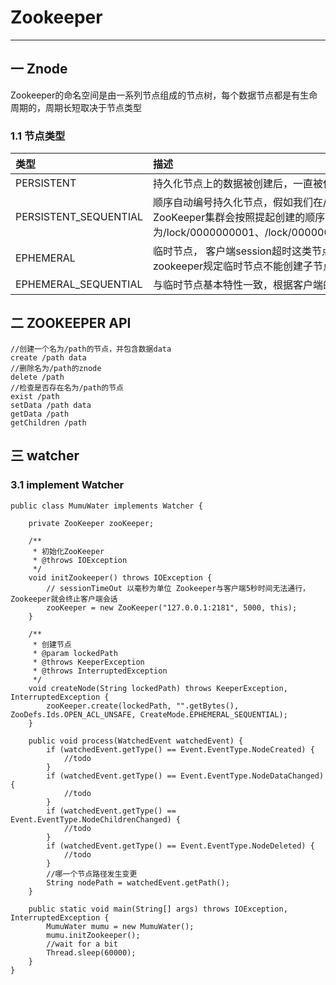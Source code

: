 # Zookeeper
---

## 一 Znode
Zookeeper的命名空间是由一系列节点组成的节点树，每个数据节点都是有生命周期的，周期长短取决于节点类型
### 1.1 节点类型
|类型|描述|
|:-|:-|
|PERSISTENT|持久化节点上的数据被创建后，一直被保存直到主动删除节点|
|PERSISTENT_SEQUENTIAL|顺序自动编号持久化节点，假如我们在/lock/目录下创建节3个点，ZooKeeper集群会按照提起创建的顺序来创建节点，节点分别为/lock/0000000001、/lock/0000000002、/lock/0000000003|
|EPHEMERAL|临时节点， 客户端session超时这类节点就会被自动删除，zookeeper规定临时节点不能创建子节点|
|EPHEMERAL_SEQUENTIAL|与临时节点基本特性一致，根据客户端的创建顺序添加了顺序特征|
## 二 ZOOKEEPER API
    //创建一个名为/path的节点，并包含数据data
    create /path data
    //删除名为/path的znode
    delete /path
    //检查是否存在名为/path的节点
    exist /path
    setData /path data
    getData /path
    getChildren /path    
## 三 watcher
### 3.1 implement Watcher
    
    public class MumuWater implements Watcher {
    
        private ZooKeeper zooKeeper;
    
        /**
         * 初始化ZooKeeper
         * @throws IOException
         */
        void initZookeeper() throws IOException {
            // sessionTimeOut 以毫秒为单位 Zookeeper与客户端5秒时间无法通行，Zookeeper就会终止客户端会话
            zooKeeper = new ZooKeeper("127.0.0.1:2181", 5000, this);
        }
    
        /**
         * 创建节点
         * @param lockedPath
         * @throws KeeperException
         * @throws InterruptedException
         */
        void createNode(String lockedPath) throws KeeperException, InterruptedException {
            zooKeeper.create(lockedPath, "".getBytes(), ZooDefs.Ids.OPEN_ACL_UNSAFE, CreateMode.EPHEMERAL_SEQUENTIAL);
        }
        
        public void process(WatchedEvent watchedEvent) {
            if (watchedEvent.getType() == Event.EventType.NodeCreated) {
                //todo
            }
            if (watchedEvent.getType() == Event.EventType.NodeDataChanged) {
                //todo
            }
            if (watchedEvent.getType() == Event.EventType.NodeChildrenChanged) {
                //todo
            }
            if (watchedEvent.getType() == Event.EventType.NodeDeleted) {
                //todo
            }
            //哪一个节点路径发生变更
            String nodePath = watchedEvent.getPath();
        }
    
        public static void main(String[] args) throws IOException, InterruptedException {
            MumuWater mumu = new MumuWater();
            mumu.initZookeeper();
            //wait for a bit
            Thread.sleep(60000);
        }
    }
